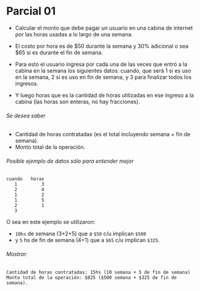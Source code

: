 # Parcial 01

- Calcular el monto que debe pagar un usuario en una cabina de internet por las horas usadas a lo largo de una semana. 

- El costo por hora es de $50 durante la semana y 30% adicional o sea $65 si es durante el fin de semana. 

- Para esto el usuario ingresa por cada una de las veces que entró a la cabina en la semana los siguientes datos: cuando, que  será 1 si es uso en la semana, 2 si es uso en fin de semana, y 3 para finalizar todos los ingresos. 

- Y luego horas que es la cantidad de horas utilizadas en ese ingreso a la cabina (las horas son enteras, no hay fracciones).

###### Se desea saber

- Cantidad de horas contratadas (es el total incluyendo semana + fin de semana).
- Monto total de la operación.


###### Posible ejemplo de datos sólo para entender mejor
```
cuando   horas
   1         3
   2         4
   1         2
   1         5
   2         1
   3
```
O sea en este ejemplo se utilizaron:
  - `10hs` de semana (3+2+5) que a `$50` c/u implican `$500` 
  -  y `5` hs de fin de semana (4+1) que a `$65` c/u implican `$325`.

###### Mostrar:
```
Cantidad de horas contratadas: 15hs (10 semana + 5 de fin de semana)
Monto total de la operación: $825 ($500 semana + $325 de fin de semana). 
```
